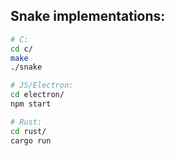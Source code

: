 ## Snake implementations:

```bash
# C:
cd c/
make
./snake

# JS/Electron:
cd electron/
npm start

# Rust:
cd rust/
cargo run

```


